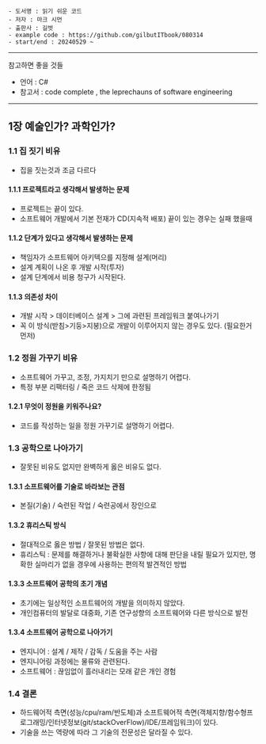 ```
- 도서명 : 읽기 쉬운 코드
- 저자 : 마크 시먼
- 출판사 : 길벗
- example code : https://github.com/gilbutITbook/080314
- start/end : 20240529 ~
```

---

참고하면 좋을 것들

- 언어 : C#
- 참고서 : code complete , the leprechauns of software engineering

---

## 1장 예술인가? 과학인가?

### 1.1 집 짓기 비유

- 집을 짓는것과 조금 다르다

#### 1.1.1 프로젝트라고 생각해서 발생하는 문제

- 프로젝트는 끝이 있다.
- 소프트웨어 개발에서 기본 전재가 CD(지속적 배포) 끝이 있는 경우는 실패 했을때

#### 1.1.2 단계가 있다고 생각해서 발생하는 문제

- 책임자가 소프트웨어 아키텍으를 지정해 설계(머리)
- 설계 계획이 나온 후 개발 시작(투자)
- 설계 단계에서 비용 청구가 시작된다.

#### 1.1.3 의존성 차이

- 개발 시작 > 데이터베이스 설계 > 그에 과련된 프레임워크 붙여나가기
- 꼭 이 방식(받침>기둥>지붕)으로 개발이 이루어지지 않는 경우도 있다. (필요한거 먼저)

### 1.2 정원 가꾸기 비유

- 소프트웨어 가꾸고, 조정, 가지치기 만으로 설명하기 어렵다.
- 특정 부분 리팩터링 / 죽은 코드 삭제에 한정됨

#### 1.2.1 무엇이 정원을 키워주나요?

- 코드를 작성하는 일을 정원 가꾸기로 설명하기 어렵다.

### 1.3 공학으로 나아가기

- 잘못된 비유도 없지만 완벽하게 옳은 비유도 없다.

#### 1.3.1 소프트웨어를 기술로 바라보는 관점

- 본질(기술) / 숙련된 작업 / 숙련공에서 장인으로

#### 1.3.2 휴리스틱 방식

- 절대적으로 옳은 방법 / 잘못된 방법은 없다.
- 휴리스틱 : 문제를 해결하거나 불확실한 사항에 대해 판단을 내릴 필요가 있지만, 명확한 실마리가 없을 경우에 사용하는 편의적 발견적인 방법

#### 1.3.3 소프트웨어 공학의 초기 개념

- 초기에는 일상적인 소프트웨어의 개발을 의미하지 않았다.
- 개인컴퓨터의 발달로 대중화, 기존 연구성향의 소프트웨어와 다른 방식으로 발전

#### 1.3.4 소프트웨어 공학으로 나아가기

- 엔지니어 : 설계 / 제작 / 감독 / 도움을 주는 사람
- 엔지니어링 과정에는 물류와 관련된다.
- 소프트웨어 : 끊임없이 흘러내리는 모래 같은 개인 경험

### 1.4 결론

- 하드웨어적 측면(성능/cpu/ram/반도체)과 소프트웨어적 측면(객체지향/함수형프로그래밍/인터넷정보(git/stackOverFlow)/IDE/프레임워크)이 있다.
- 기술을 쓰는 역량에 따라 그 기술의 전문성은 달라질 수 있다.
